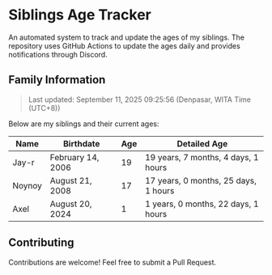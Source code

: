 # Siblings Age Tracker

An automated system to track and update the ages of my siblings. The repository uses GitHub Actions to update the ages daily and provides notifications through Discord.

## Family Information

> Last updated: September 11, 2025 09:25:56 (Denpasar, WITA Time (UTC+8))

Below are my siblings and their current ages:

| Name | Birthdate | Age | Detailed Age |
|------|-----------|-----|-------------|
| Jay-r | February 14, 2006 | 19 | 19 years, 7 months, 4 days, 1 hours |
| Noynoy | August 21, 2008 | 17 | 17 years, 0 months, 25 days, 1 hours |
| Axel | August 20, 2024 | 1 | 1 years, 0 months, 22 days, 1 hours |

## Contributing

Contributions are welcome! Feel free to submit a Pull Request.